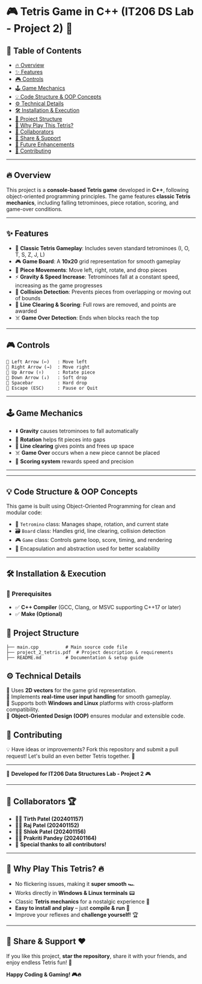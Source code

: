 # 🎮 Tetris Game in C++ (IT206 DS Lab - Project 2) 🚀

## 📌 Table of Contents
- [🔥 Overview](#-overview)  
- [✨ Features](#-features)  
- [🎮 Controls](#-controls)  
- [🕹️ Game Mechanics](#-game-mechanics)  
- [💡 Code Structure & OOP Concepts](#-code-structure--oop-concepts)  
- [⚙️ Technical Details](#-technical-details)  
- [🛠️ Installation & Execution](#-installation--execution)  
- [📁 Project Structure](#-project-structure)  
- [🚀 Why Play This Tetris?](#-why-play-this-tetris)  
- [🤝 Collaborators](#-collaborators-)  
- [📢 Share & Support](#-share--support)  
- [🚀 Future Enhancements](#-future-enhancements)  
- [🤝 Contributing](#-contributing)

---

## 🔥 Overview

This project is a **console-based Tetris game** developed in **C++**, following object-oriented programming principles. The game features **classic Tetris mechanics**, including falling tetrominoes, piece rotation, scoring, and game-over conditions.

---

## ✨ Features

- 🎯 **Classic Tetris Gameplay**: Includes seven standard tetrominoes (I, O, T, S, Z, J, L)  
- 🎮 **Game Board**: A **10x20** grid representation for smooth gameplay  
- 🔄 **Piece Movements**: Move left, right, rotate, and drop pieces  
- ⚡ **Gravity & Speed Increase**: Tetrominoes fall at a constant speed, increasing as the game progresses  
- 🛑 **Collision Detection**: Prevents pieces from overlapping or moving out of bounds  
- 🧹 **Line Clearing & Scoring**: Full rows are removed, and points are awarded  
- ☠️ **Game Over Detection**: Ends when blocks reach the top  

---
## 🎮 Controls

```
🎯 Left Arrow (←)   : Move left
🎯 Right Arrow (→)  : Move right
🎯 Up Arrow (↑)     : Rotate piece
🎯 Down Arrow (↓)   : Soft drop
🎯 Spacebar         : Hard drop
🎯 Escape (ESC)     : Pause or Quit
```
---

## 🕹️ Game Mechanics

- ⬇️ **Gravity** causes tetrominoes to fall automatically  
- 🔄 **Rotation** helps fit pieces into gaps  
- 🧱 **Line clearing** gives points and frees up space  
- ☠️ **Game Over** occurs when a new piece cannot be placed  
- 🧠 **Scoring system** rewards speed and precision  

---
---

## 💡 Code Structure & OOP Concepts

This game is built using Object-Oriented Programming for clean and modular code:

- 🧱 `Tetromino` class: Manages shape, rotation, and current state  
- 🗃️ `Board` class: Handles grid, line clearing, collision detection  
- 🎮 `Game` class: Controls game loop, score, timing, and rendering  
- 🎯 Encapsulation and abstraction used for better scalability  

---

## 🛠️ Installation & Execution

### 📌 Prerequisites

- ✅ **C++ Compiler** (GCC, Clang, or MSVC supporting C++17 or later)
- ✅ **Make (Optional)**

## 📁 Project Structure

```
├── main.cpp          # Main source code file
├── project_2_tetris.pdf  # Project description & requirements
├── README.md         # Documentation & setup guide
```

## ⚙️ Technical Details

🔹 Uses **2D vectors** for the game grid representation.  
🔹 Implements **real-time user input handling** for smooth gameplay.  
🔹 Supports both **Windows and Linux** platforms with cross-platform compatibility.  
🔹 **Object-Oriented Design (OOP)** ensures modular and extensible code.  

## 🤝 Contributing

💡 Have ideas or improvements? Fork this repository and submit a pull request! Let's build an even better Tetris together. 🎉

---
🚀 **Developed for IT206 Data Structures Lab - Project 2** 🎮



---

## 🤝 Collaborators 🏆
- 👨‍💻 **Tirth Patel (202401157)**
- 👨‍💻 **Raj Patel (202401152)**
- 👨‍💻 **Shlok Patel (202401156)**
- 👨‍💻 **Prakriti Pandey (202401164)**
- 👏 **Special thanks to all contributors!**



---

## 🚀 Why Play This Tetris? 🔥
- No flickering issues, making it **super smooth** 🏎️
- Works directly in **Windows & Linux terminals** 📟
- Classic **Tetris mechanics** for a nostalgic experience 🎵
- **Easy to install and play** – just **compile & run** 🎯
- Improve your reflexes and **challenge yourself!** 🏆

---

## 📢 Share & Support ❤️
If you like this project, **star the repository**, share it with your friends, and enjoy endless Tetris fun! 🎉

**Happy Coding & Gaming! 🎮🔥**
